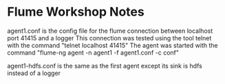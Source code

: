 # Flume Workshop Notes

agent1.conf is the config file for the flume connection between localhost port 41415 and a logger
This connection was tested using the tool telnet with the command "telnet localhost 41415"
The agent was started with the command "flume-ng agent -n agent1 -f agent1.conf -c conf"

agent1-hdfs.conf is the same as the first agent except its sink is hdfs instead of a logger